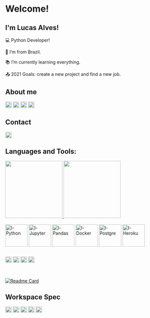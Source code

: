 # Welcome!

## I'm Lucas Alves!

:computer: Python Developer!

:house_with_garden: I’m from Brazil.

:books: I’m currently learning everything.

:outbox_tray: 2021 Goals: create a new project and find a new job.

## About me
<div>
  <img height="20" src="https://komarev.com/ghpvc/?username=Prog-LucasAlves&style=plastic">
  <a href="https://github.com/Prog-LucasAlves" target="_blank"><img height="20" src="https://img.shields.io/badge/-Github-000?style=plastic&logo=Github&logoColor=white"></a>
  <a href="https://www.linkedin.com/in/lucasalves-ast/" target="_blank"><img height="20" src="https://img.shields.io/badge/-LinkedIn-blue?style=plastic&logo=Linkedin&logoColor=white"></a>
  <a href="https://medium.com/@alveslucastaz" target="_blank"><img height="20" src="https://img.shields.io/badge/Medium-red?style=plastic&logo=medium&logoColor=white"></a>
</div>  

## Contact
<a href="mailto:lucasalves_taz@hotmail.com" alt="gmail" target="_blank">
<img height="20" src="https://img.shields.io/badge/Microsoft_Outlook-0078D4?style=plastic&logo=microsoft-outlook&logoColor=white&link=mailto:lucasalves_taz@hotmail.com" />
</a>

## Languages and Tools:
<div>
  <a href="https://github.com/Prog-LucasAlves">
  <img height="180em" src="https://github-readme-stats.vercel.app/api?username=Prog-LucasAlves&show_icons=true&theme=vue" />
  <img height="180em" src="https://github-readme-stats.vercel.app/api/top-langs/?username=Prog-LucasAlves&layout=demo&langs_count=16&theme=vue" />
</div>
<br>

<div style="display: inline_block">
  <a href="https://www.python.org/"><img align="center" alt="l-Python" height="70" witdh="70" src="https://cdn.jsdelivr.net/gh/devicons/devicon/icons/python/python-original-wordmark.svg" /></a>
  <a href="https://jupyter.org/"><img align="center" alt="l-Jupyter" height="70" witdh="70" src="https://cdn.jsdelivr.net/gh/devicons/devicon/icons/jupyter/jupyter-original-wordmark.svg" /></a>
  <a href="https://pandas.pydata.org/"><img align="center" alt="l-Pandas" height="70" witdh="70" src="https://cdn.jsdelivr.net/gh/devicons/devicon/icons/pandas/pandas-original-wordmark.svg" /></a>
  <a href="https://www.docker.com/"><img align="center" alt="l-Docker" height="70" witdh="70" src="https://cdn.jsdelivr.net/gh/devicons/devicon/icons/docker/docker-original-wordmark.svg" /></a>
  <a href="https://www.postgresql.org/"><img align="center" alt="l-Postgre" height="70" witdh="70" src="https://cdn.jsdelivr.net/gh/devicons/devicon/icons/postgresql/postgresql-plain-wordmark.svg" /></a>
  <a href="https://www.heroku.com/"><img align="center" alt="l-Heroku" height="70" witdh="70" src="https://cdn.jsdelivr.net/gh/devicons/devicon/icons/heroku/heroku-original-wordmark.svg" /></a>
</div>
<br>
  
<code><a href="https://www.markdownguide.org/"><img height="20" src="https://img.shields.io/badge/Markdown-000000?style=plastic&logo=markdown&logoColor=white"></a></code>
<code><a href="https://www.selenium.dev/documentation/"><img height="20" src="https://img.shields.io/badge/Selenium-43B02A?style=plastic&logo=Selenium&logoColor=white"></a></code>
<code><a href="https://streamlit.io/"><img height="20" src="https://img.shields.io/badge/Streamlit-FF4B4B?style=plastic&logo=Streamlit&logoColor=white"></a></code>
<code><a href="https://sqlite.org/index.html"><img height="20" src="https://img.shields.io/badge/SQLite-07405E?style=plastic&logo=sqlite&logoColor=white"></a></code>

<br>  

[![Readme Card](https://github-readme-stats.vercel.app/api/pin/?username=Prog-LucasAlves&repo=dados_financeiros_b3&theme=vue
)](https://github.com/Prog-LucasAlves/dados_financeiros_b3)

## Workspace Spec
<code><img height="20" src="https://img.shields.io/badge/Intel-Core_i5_10th-0071C5?style=plastic&logo=intel&logoColor=white"></code>
<code><img height="20" src="https://img.shields.io/badge/AMD-Radeon_RX_550-ED1C24?style=plastic&logo=amd&logoColor=white"></code>
<code><img height="20" src="https://img.shields.io/badge/Windows-0078D6?style=plastic&logo=windows&logoColor=white"></code>
<code><img height="20" src="https://img.shields.io/badge/Ubuntu-E95420?style=plastic&logo=ubuntu&logoColor=white"></code>
<code><img height="20" src="https://img.shields.io/badge/Visual Studio Code-blue?style=plastic&logo=Visual Studio Code&logoColor=white"></code>
